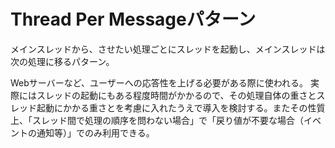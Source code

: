 # Thread Per Messageパターン

メインスレッドから、させたい処理ごとにスレッドを起動し、メインスレッドは次の処理に移るパターン。

Webサーバーなど、ユーザーへの応答性を上げる必要がある際に使われる。
実際にはスレッドの起動にもある程度時間がかかるので、その処理自体の重さとスレッド起動にかかる重さとを考慮に入れたうえで導入を検討する。またその性質上、「スレッド間で処理の順序を問わない場合」で「戻り値が不要な場合（イベントの通知等）」でのみ利用できる。